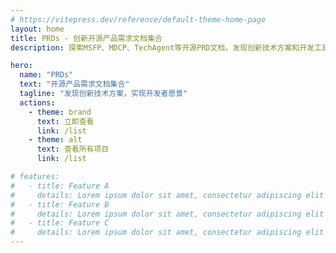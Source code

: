 ```yaml
---
# https://vitepress.dev/reference/default-theme-home-page
layout: home
title: PRDs - 创新开源产品需求文档集合
description: 探索MSFP、MDCP、TechAgent等开源PRD文档，发现创新技术方案和开发工具

hero:
  name: "PRDs"
  text: "开源产品需求文档集合"
  tagline: "发现创新技术方案，实现开发者愿景"
  actions:
    - theme: brand
      text: 立即查看
      link: /list
    - theme: alt
      text: 查看所有项目
      link: /list

# features:
#   - title: Feature A
#     details: Lorem ipsum dolor sit amet, consectetur adipiscing elit
#   - title: Feature B
#     details: Lorem ipsum dolor sit amet, consectetur adipiscing elit
#   - title: Feature C
#     details: Lorem ipsum dolor sit amet, consectetur adipiscing elit
---
```


